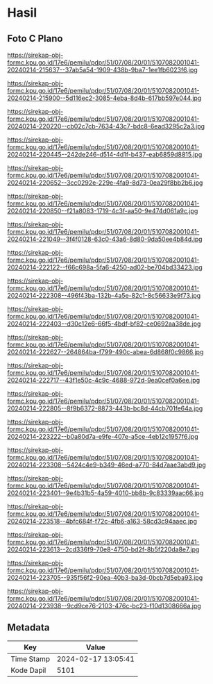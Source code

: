 # Hasil

## Foto C Plano

https://sirekap-obj-formc.kpu.go.id/17e6/pemilu/pdpr/51/07/08/20/01/5107082001041-20240214-215637--37ab5a54-1909-438b-9ba7-1ee1fb6023f6.jpg

https://sirekap-obj-formc.kpu.go.id/17e6/pemilu/pdpr/51/07/08/20/01/5107082001041-20240214-215900--5d116ec2-3085-4eba-8d4b-617bb597e044.jpg

https://sirekap-obj-formc.kpu.go.id/17e6/pemilu/pdpr/51/07/08/20/01/5107082001041-20240214-220220--cb02c7cb-7634-43c7-bdc8-6ead3295c2a3.jpg

https://sirekap-obj-formc.kpu.go.id/17e6/pemilu/pdpr/51/07/08/20/01/5107082001041-20240214-220445--242de246-d514-4d1f-b437-eab6859d8815.jpg

https://sirekap-obj-formc.kpu.go.id/17e6/pemilu/pdpr/51/07/08/20/01/5107082001041-20240214-220652--3cc0292e-229e-4fa9-8d73-0ea29f8bb2b6.jpg

https://sirekap-obj-formc.kpu.go.id/17e6/pemilu/pdpr/51/07/08/20/01/5107082001041-20240214-220850--f21a8083-1719-4c3f-aa50-9e474d061a9c.jpg

https://sirekap-obj-formc.kpu.go.id/17e6/pemilu/pdpr/51/07/08/20/01/5107082001041-20240214-221049--3f4f0128-63c0-43a6-8d80-9da50ee4b84d.jpg

https://sirekap-obj-formc.kpu.go.id/17e6/pemilu/pdpr/51/07/08/20/01/5107082001041-20240214-222122--f66c698a-5fa6-4250-ad02-be704bd33423.jpg

https://sirekap-obj-formc.kpu.go.id/17e6/pemilu/pdpr/51/07/08/20/01/5107082001041-20240214-222308--496f43ba-132b-4a5e-82c1-8c56633e9f73.jpg

https://sirekap-obj-formc.kpu.go.id/17e6/pemilu/pdpr/51/07/08/20/01/5107082001041-20240214-222403--d30c12e6-66f5-4bdf-bf82-ce0692aa38de.jpg

https://sirekap-obj-formc.kpu.go.id/17e6/pemilu/pdpr/51/07/08/20/01/5107082001041-20240214-222627--264864ba-f799-490c-abea-6d868f0c9866.jpg

https://sirekap-obj-formc.kpu.go.id/17e6/pemilu/pdpr/51/07/08/20/01/5107082001041-20240214-222717--43f1e50c-4c9c-4688-972d-9ea0cef0a6ee.jpg

https://sirekap-obj-formc.kpu.go.id/17e6/pemilu/pdpr/51/07/08/20/01/5107082001041-20240214-222805--8f9b6372-8873-443b-bc8d-44cb701fe64a.jpg

https://sirekap-obj-formc.kpu.go.id/17e6/pemilu/pdpr/51/07/08/20/01/5107082001041-20240214-223222--b0a80d7a-e9fe-407e-a5ce-4eb12c1957f6.jpg

https://sirekap-obj-formc.kpu.go.id/17e6/pemilu/pdpr/51/07/08/20/01/5107082001041-20240214-223308--5424c4e9-b349-46ed-a770-84d7aae3abd9.jpg

https://sirekap-obj-formc.kpu.go.id/17e6/pemilu/pdpr/51/07/08/20/01/5107082001041-20240214-223401--9e4b31b5-4a59-4010-bb8b-9c83339aac66.jpg

https://sirekap-obj-formc.kpu.go.id/17e6/pemilu/pdpr/51/07/08/20/01/5107082001041-20240214-223518--4bfc684f-f72c-4fb6-a163-58cd3c94aaec.jpg

https://sirekap-obj-formc.kpu.go.id/17e6/pemilu/pdpr/51/07/08/20/01/5107082001041-20240214-223613--2cd336f9-70e8-4750-bd2f-8b5f220da8e7.jpg

https://sirekap-obj-formc.kpu.go.id/17e6/pemilu/pdpr/51/07/08/20/01/5107082001041-20240214-223705--935f56f2-90ea-40b3-ba3d-0bcb7d5eba93.jpg

https://sirekap-obj-formc.kpu.go.id/17e6/pemilu/pdpr/51/07/08/20/01/5107082001041-20240214-223938--9cd9ce76-2103-476c-bc23-f10d1308666a.jpg


## Metadata

| Key        | Value               |
| ---------- | ------------------- |
| Time Stamp | 2024-02-17 13:05:41 |
| Kode Dapil | 5101                |



